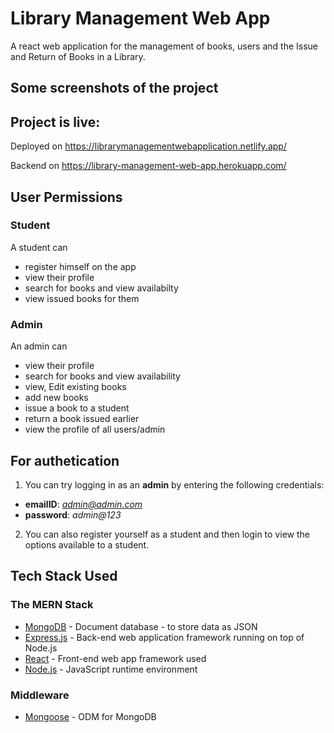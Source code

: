 # Library Management Web App

A react web application for the management of books, users and the Issue and Return of Books in a Library.

## Some screenshots of the project



## Project is live:

Deployed on https://librarymanagementwebapplication.netlify.app/

Backend on https://library-management-web-app.herokuapp.com/

## User Permissions

### Student

A student can

* register himself on the app
* view their profile
* search for books and view availabilty
* view issued books for them

### Admin

An admin can

* view their profile
* search for books and view availability
* view, Edit existing books
* add new books
* issue a book to a student
* return a book issued earlier
* view the profile of all users/admin

## For authetication

1. You can try logging in as an **admin** by entering the following credentials:

* **emailID**: *admin@admin.com*
* **password**: *admin@123*

2. You can also register yourself as a student and then login to view the options available to a student.



## Tech Stack Used

### The MERN Stack

* [MongoDB](https://docs.mongodb.com/) - Document database - to store data as JSON 
* [Express.js](https://devdocs.io/express/) - Back-end web application framework running on top of Node.js
* [React](https://reactjs.org/docs/) - Front-end web app framework used
* [Node.js](https://nodejs.org/en/docs/) - JavaScript runtime environment 

### Middleware

* [Mongoose](https://mongoosejs.com/docs/guide.html) - ODM for MongoDB


